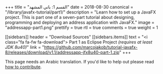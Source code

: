 +++
title = "القسم 1: باني المشهد"
date = 2018-08-30
canonical = "/library/javafx-tutorial/part1/"
description = "Learn how to set up a JavaFX project. This is part one of a seven-part tutorial about designing, programming and deploying an address application with JavaFX."
image = "addressapp-part1.png"
prettify = true
rtl = true
comments = true 
weight = 1

[[sidebars]]
header = "Download Sources"
[[sidebars.items]]
text = "<i class=\"fa fa-fw fa-download\"></i> Part 1 as Eclipse Project <em>(requires at least JDK 8u40)</em>"
link = "https://github.com/marcojakob/tutorial-javafx-8/releases/download/v1.1/addressapp-jfx8u40-part-1.zip"
+++

<div class="alert alert-warning">
  <i class="fa fa-language"></i> This page needs an Arabic translation. If you'd like to help out please read <a href="/library/how-to-contribute/" class="alert-link">how to contribute</a>.
</div>

